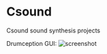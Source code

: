 # Csound
Csound sound synthesis projects

Drumception GUI:
![screenshot](https://user-images.githubusercontent.com/43787912/59567347-ab810700-9064-11e9-9fde-6b33e8617cd0.png)
